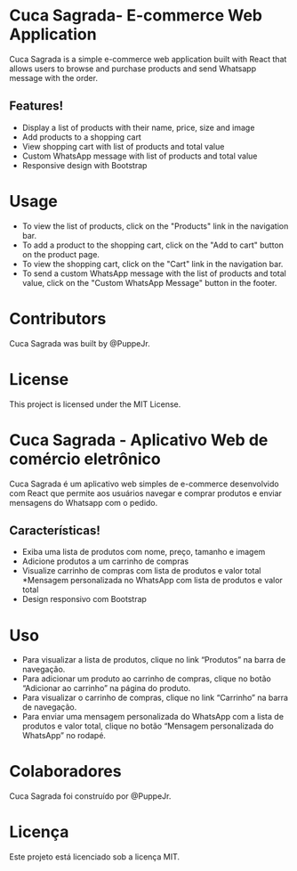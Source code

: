 # Cuca Sagrada- E-commerce Web Application
Cuca Sagrada is a simple e-commerce web application built with React that allows users to browse and purchase products and send Whatsapp message with the order.

## Features!



* Display a list of products with their name, price, size and image
* Add products to a shopping cart
* View shopping cart with list of products and total value
* Custom WhatsApp message with list of products and total value
* Responsive design with Bootstrap

# Usage
* To view the list of products, click on the "Products" link in the navigation bar.
* To add a product to the shopping cart, click on the "Add to cart" button on the product page.
* To view the shopping cart, click on the "Cart" link in the navigation bar.
* To send a custom WhatsApp message with the list of products and total value, click on the "Custom WhatsApp Message" button in the footer.
# Contributors
Cuca Sagrada was built by @PuppeJr.

# License
This project is licensed under the MIT License.


# Cuca Sagrada - Aplicativo Web de comércio eletrônico
Cuca Sagrada é um aplicativo web simples de e-commerce desenvolvido com React que permite aos usuários navegar e comprar produtos e enviar mensagens do Whatsapp com o pedido.

## Características!


* Exiba uma lista de produtos com nome, preço, tamanho e imagem
* Adicione produtos a um carrinho de compras
* Visualize carrinho de compras com lista de produtos e valor total
*Mensagem personalizada no WhatsApp com lista de produtos e valor total
* Design responsivo com Bootstrap

# Uso
* Para visualizar a lista de produtos, clique no link “Produtos” na barra de navegação.
* Para adicionar um produto ao carrinho de compras, clique no botão “Adicionar ao carrinho” na página do produto.
* Para visualizar o carrinho de compras, clique no link “Carrinho” na barra de navegação.
* Para enviar uma mensagem personalizada do WhatsApp com a lista de produtos e valor total, clique no botão “Mensagem personalizada do WhatsApp” no rodapé.
# Colaboradores
Cuca Sagrada foi construído por @PuppeJr.

# Licença
Este projeto está licenciado sob a licença MIT.
